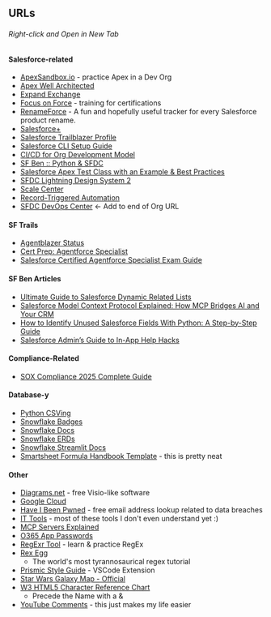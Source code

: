 ## URLs
###### Right-click and Open in New Tab

#### Salesforce-related
- [ApexSandbox.io](https://www.apexsandbox.io/) - practice Apex in a Dev Org
- [Apex Well Architected](https://awaf.dev/)
- [Expand Exchange](https://thesalesforcerecruiter.com/resources/expand-exchange/)
- [Focus on Force](https://focusonforce.com/) - training for certifications
- [RenameForce](https://renameforce.com/) - A fun and hopefully useful tracker for every Salesforce product rename.
- [Salesforce+](https://www.salesforce.com/plus/)
- [Salesforce Trailblazer Profile](https://www.salesforce.com/trailblazer/profile/)
- [Salesforce CLI Setup Guide](https://developer.salesforce.com/docs/atlas.en-us.sfdx_setup.meta/sfdx_setup/sfdx_setup_intro.htm)
- [CI/CD for Org Development Model](https://github.com/salto-io/salesforce-ci-cd-org-dev/tree/master)
- [SF Ben :: Python & SFDC](https://www.salesforceben.com/a-step-by-step-guide-to-salesforce-integration-with-python/)
- [Salesforce Apex Test Class with an Example & Best Practices](https://jayakrishnasfdc.wordpress.com/2021/01/02/salesforce-apex-test-class-with-an-example-annotations-best-practices-of-test-class/)
- [SFDC Lightning Design System 2](https://www.lightningdesignsystem.com/2e1ef8501/p/85bd85-lightning-design-system-2)
- [Scale Center](https://help.salesforce.com/s/articleView?id=xcloud.scale_center_overview.htm&type=5)
- [Record-Triggered Automation](https://architect.salesforce.com/decision-guides/trigger-automation)
- [SFDC DevOps Center](/sf_devops/DevOpsCenter.app) <- Add to end of Org URL

#### SF Trails
- [Agentblazer Status](https://trailhead.salesforce.com/agentblazer)
- [Cert Prep: Agentforce Specialist](https://trailhead.salesforce.com/content/learn/modules/cert-prep-agentforce-specialist)
- [Salesforce Certified Agentforce Specialist Exam Guide](https://trailhead.salesforce.com/help?article=Salesforce-Certified-Agentforce-Specialist-Exam-Guide)

#### SF Ben Articles
- [Ultimate Guide to Salesforce Dynamic Related Lists](https://www.salesforceben.com/ultimate-guide-to-salesforce-dynamic-related-lists/?utm_source=linkedin&utm_medium=social&utm_content=413522124)
- [Salesforce Model Context Protocol Explained: How MCP Bridges AI and Your CRM](https://www.salesforceben.com/salesforce-model-context-protocol-explained-how-mcp-bridges-ai-and-your-crm/?utm_source=linkedin&utm_medium=social&utm_content=417051869)
- [How to Identify Unused Salesforce Fields With Python: A Step-by-Step Guide](https://www.salesforceben.com/how-to-identify-unused-salesforce-fields-with-python-a-step-by-step-guide/?utm_source=linkedin&utm_medium=social&utm_content=418098407)
- [Salesforce Admin’s Guide to In-App Help Hacks](https://www.salesforceben.com/salesforce-admins-guide-to-in-app-help-hacks/?utm_source=linkedin&utm_medium=social&utm_content=430430429)

#### Compliance-Related
- [SOX Compliance 2025 Complete Guide](https://auditboard.com/blog/sox-compliance)

#### Database-y
- [Python CSVing](https://docs.python.org/3/library/csv.html)
- [Snowflake Badges](https://ysa.snowflakeuniversity.com/)
- [Snowflake Docs](https://docs.snowflake.com/)
- [Snowflake ERDs](https://community.snowflake.com/s/article/How-To-Visualize-the-tables-relationship-in-Snowflake)
- [Snowflake Streamlit Docs](https://docs.streamlit.io/)
- [Smartsheet Formula Handbook Template](https://www.smartsheet.com/template-gallery/formula-handbook) - this is pretty neat

#### Other
- [Diagrams.net](https://app.diagrams.net/) - free Visio-like software
- [Google Cloud](https://console.cloud.google.com/)
- [Have I Been Pwned](https://haveibeenpwned.com/) - free email address lookup related to data breaches
- [IT Tools](https://it-tools.tech/) - most of these tools I don't even understand yet :)
- [MCP Servers Explained](https://cline.bot/blog/mcp-servers-explained-what-they-are-how-they-work-and-why-cline-is-revolutionizing-ai-tools)
- [O365 App Passwords](https://account.live.com/proofs/Manage/additional?mkt=en-us)
- [RegExr Tool](https://regexr.com/) - learn & practice RegEx
- [Rex Egg](https://www.rexegg.com/regex-quickstart.php)
    - The world's most tyrannosaurical regex tutorial
- [Prismic Style Guide](https://prismic.io/glossary/style-guide) - VSCode Extension
- [Star Wars Galaxy Map - Official](https://www.starwars.com/star-wars-galaxy-map)
- [W3 HTML5 Character Reference Chart](https://html.spec.whatwg.org/multipage/named-characters.html)
    - Precede the Name with a &
- [YouTube Comments](https://myactivity.google.com/page?hl=en&page=youtube_comments&pli=1) - this just makes my life easier
